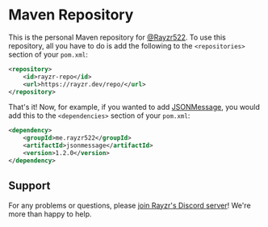 # Maven Repository

This is the personal Maven repository for [@Rayzr522](https://github.com/Rayzr522). To use this repository, all you have to do is add the following to the `<repositories>` section of your `pom.xml`:

```xml
<repository>
    <id>rayzr-repo</id>
    <url>https://rayzr.dev/repo/</url>
</repository>
```

That's it! Now, for example, if you wanted to add [JSONMessage](https://github.com/Rayzr522/JSONMessage), you would add this to the `<dependencies>` section of your `pom.xml`:

```xml
<dependency>
    <groupId>me.rayzr522</groupId>
    <artifactId>jsonmessage</artifactId>
    <version>1.2.0</version>
</dependency>
```

## Support

For any problems or questions, please [join Rayzr's Discord server](https://discord.io/rayzrdevofficial)! We're more than happy to help.
